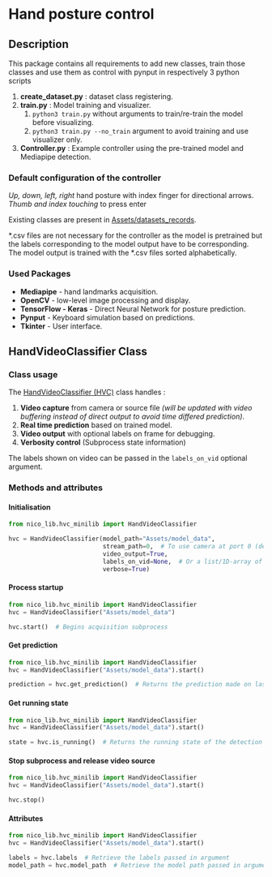 # Hand posture control

## Description
This package contains all requirements to add new classes, 
train those classes and use them as control with pynput in respectively 3 python scripts

1. **create_dataset.py** : dataset class registering.
2. **train.py** : Model training and visualizer.
   1. `python3 train.py` without arguments to train/re-train the model before visualizing.
   2. `python3 train.py --no_train` argument to avoid training and use visualizer only.
3. **Controller.py** : Example controller using the pre-trained model and Mediapipe detection.

### Default configuration of the controller
*Up, down, left, right* hand posture with index finger for directional arrows.
*Thumb and index touching* to press enter

Existing classes are present in [Assets/datasets_records](Assets/datasets_records).

*.csv files are not necessary for the controller as the model is pretrained 
but the labels corresponding to the model output have to be corresponding.
The model output is trained with the *.csv files sorted alphabetically.

### Used Packages

* **Mediapipe** - hand landmarks acquisition.
* **OpenCV** - low-level image processing and display.
* **TensorFlow - Keras** - Direct Neural Network for posture prediction.
* **Pynput** - Keyboard simulation based on predictions.
* **Tkinter** - User interface.

## HandVideoClassifier Class

### Class usage

The [HandVideoClassifier (HVC)](nico_lib/hvc_minilib.py) class handles :

1. **Video capture** from camera or source file 
*(will be updated with video buffering instead of direct output to avoid time differed prediction)*.
2. **Real time prediction** based on trained model.
3. **Video output** with optional labels on frame for debugging.
4. **Verbosity control** (Subprocess state information)

The labels shown on video can be passed in the `labels_on_vid` optional argument.

### Methods and attributes

#### Initialisation

```python
from nico_lib.hvc_minilib import HandVideoClassifier

hvc = HandVideoClassifier(model_path="Assets/model_data",
                          stream_path=0,  # To use camera at port 0 (default)
                          video_output=True,
                          labels_on_vid=None,  # Or a list/1D-array of labels
                          verbose=True)
```

#### Process startup

```python
from nico_lib.hvc_minilib import HandVideoClassifier
hvc = HandVideoClassifier("Assets/model_data")

hvc.start()  # Begins acquisition subprocess
```

#### Get prediction

```python
from nico_lib.hvc_minilib import HandVideoClassifier
hvc = HandVideoClassifier("Assets/model_data").start()

prediction = hvc.get_prediction()  # Returns the prediction made on last frame
```

#### Get running state

```python
from nico_lib.hvc_minilib import HandVideoClassifier
hvc = HandVideoClassifier("Assets/model_data").start()

state = hvc.is_running()  # Returns the running state of the detection subprocess (bool)
```

#### Stop subprocess and release video source

```python
from nico_lib.hvc_minilib import HandVideoClassifier
hvc = HandVideoClassifier("Assets/model_data").start()

hvc.stop()
```

#### Attributes

```python
from nico_lib.hvc_minilib import HandVideoClassifier
hvc = HandVideoClassifier("Assets/model_data").start()

labels = hvc.labels  # Retrieve the labels passed in argument
model_path = hvc.model_path  # Retrieve the model path passed in argument
```